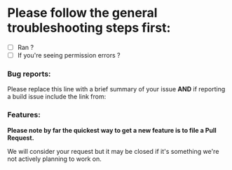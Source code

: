 # Please follow the general troubleshooting steps first:

- [ ] Ran ?
- [ ] If you're seeing permission errors ?

<!-- You can erase any parts of this template not applicable to your Issue. -->

### Bug reports:

Please replace this line with a brief summary of your issue **AND** if reporting a build issue include the link from:

### Features:

**Please note by far the quickest way to get a new feature is to file a Pull Request.**

We will consider your request but it may be closed if it's something we're not actively planning to work on.
